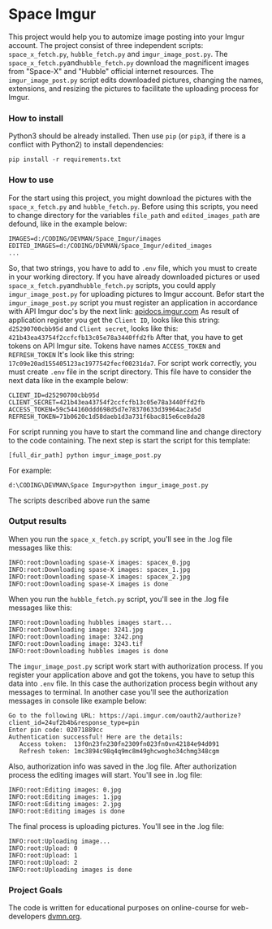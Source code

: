 # Space Imgur

This project would help you to automize image posting into your Imgur account. The project consist of three independent scripts: 
```space_x_fetch.py```, ```hubble_fetch.py``` and ```imgur_image_post.py```.
The ```space_x_fetch.py```and```hubble_fetch.py``` download the magnificent images from "Space-X" and "Hubble" official internet resources. The ```imgur_image_post.py``` script edits downloaded pictures, changing the names, extensions, and resizing the pictures to facilitate the uploading process for Imgur.

### How to install

Python3 should be already installed. 
Then use `pip` (or `pip3`, if there is a conflict with Python2) to install dependencies:
```
pip install -r requirements.txt
```

### How to use

For the start using this project, you might download the pictures with the ```space_x_fetch.py``` and ```hubble_fetch.py```. Before using this scripts, you need to change directory for the variables ```file_path``` and ```edited_images_path``` are defound, like in the example below:
```
IMAGES=d:/CODING/DEVMAN/Space_Imgur/images
EDITED_IMAGES=d:/CODING/DEVMAN/Space_Imgur/edited_images
...
```
So, that two strings, you have to add to ```.env``` file, which you must to create in your working directory.
If you have already downloaded pictures or used ```space_x_fetch.py```and```hubble_fetch.py``` scripts, you could apply 
```imgur_image_post.py``` for uploading pictures to Imgur account.
Befor start the ```imgur_image_post.py``` script you must register an application in accordance with API Imgur doc's by the next
link: [apidocs.imgur.com](https://apidocs.imgur.com/)
As result of application register you get the ```Client ID```, looks like this string: ```d25290700cbb95d``` and ```Client secret```,
looks like this: ```421b43ea43754f2ccfcfb13c05e78a3440ffd2fb```
After that, you have to get tokens on API Imgur site. Tokens have names ```ACCESS_TOKEN``` and ```REFRESH_TOKEN```
It's look like this string: ```17c09e20ad155405123ac1977542fecf00231da7```.
For script work correctly, you must create ```.env``` file in the script directory.
This file have to consider the next data like in the example below:
```
CLIENT_ID=d25290700cbb95d
CLIENT_SECRET=421b43ea43754f2ccfcfb13c05e78a3440ffd2fb
ACCESS_TOKEN=59c544160ddd698d5d7e78370633d39964ac2a5d
REFRESH_TOKEN=71b0620c1d58daeb1d3a731f6bac815e6ce8da28
```
For script running you have to start the command line and change directory to the code containing.
The next step is start the script for this template:
```
[full_dir_path] python imgur_image_post.py
```
For example: 
```
d:\CODING\DEVMAN\Space Imgur>python imgur_image_post.py
```
The scripts described above run the same

### Output results

When you run the ```space_x_fetch.py``` script, you'll see in the .log file messages like this:
```
INFO:root:Downloading spase-X images: spacex_0.jpg
INFO:root:Downloading spase-X images: spacex_1.jpg
INFO:root:Downloading spase-X images: spacex_2.jpg
INFO:root:Downloading spase-X images is done
```
When you run the ```hubble_fetch.py``` script, you'll see in the .log file messages like this:
```
INFO:root:Downloading hubbles images start...
INFO:root:Downloading image: 3241.jpg
INFO:root:Downloading image: 3242.png
INFO:root:Downloading image: 3243.tif
INFO:root:Downloading hubbles images is done
```
The ```imgur_image_post.py``` script work start with authorization process. If you register your application above and got the tokens, you have to setup this data into ```.env``` file. In this case the authorization process begin without any messages to
terminal. In another case you'll see the authorization messages in console like example below:
```
Go to the following URL: https://api.imgur.com/oauth2/authorize?client_id=24uf2b4b&response_type=pin
Enter pin code: 02071889cc
Authentication successful! Here are the details:
   Access token:  13f0n23fn230fn2309fn023fn0vn42184e94d091
   Refresh token: 1mc3894c98q4q9mc8m49ghcwogho34chmg348cgm
```
Also, authorization info was saved in the .log file.
After authorization process the editing images will start. You'll see in .log file:
```
INFO:root:Editing images: 0.jpg
INFO:root:Editing images: 1.jpg
INFO:root:Editing images: 2.jpg
INFO:root:Editing images is done
```
The final process is uploading pictures. You'll see in the .log file:
```
INFO:root:Uploading image...
INFO:root:Upload: 0
INFO:root:Upload: 1
INFO:root:Upload: 2
INFO:root:Uploading images is done
```

### Project Goals

The code is written for educational purposes on online-course for web-developers [dvmn.org](https://dvmn.org/).